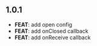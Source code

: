 ## 1.0.1

- **FEAT**: add open config
- **FEAT**: add onClosed callback
- **FEAT**: add onReceive callback
